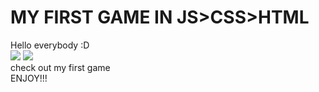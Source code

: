 # MY FIRST GAME IN JS>CSS>HTML
Hello everybody :D<br>
<img src="https://static-s.aa-cdn.net/img/win/40600000006010/5e8a9047a69c590731e37ec59883103b?v=1">
<img src="https://encrypted-tbn0.gstatic.com/images?q=tbn:ANd9GcTfmijQzot7L11HmhzzYEt8b2nM2jk6jLh1PO8OnVeAo21spwQP">
<br>
check out my first game<br>
ENJOY!!!
